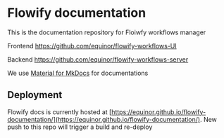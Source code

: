 # Flowify documentation

This is the documentation repository for Floiwfy workflows manager

Frontend https://github.com/equinor/flowify-workflows-UI

Backend https://github.com/equinor/flowify-workflows-server

We use [Material for MkDocs](https://squidfunk.github.io/mkdocs-material/) for documentations 
  
  
## Deployment

Flowify docs is currently hosted at [https://equinor.github.io/flowify-documentation/](https://equinor.github.io/flowify-documentation/). New push to this repo will trigger a build and re-deploy
